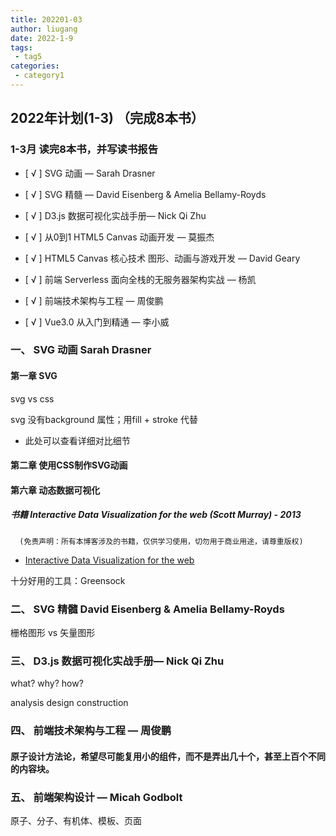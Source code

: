 ```yaml
---
title: 202201-03
author: liugang
date: 2022-1-9
tags:
 - tag5
categories:
 - category1
---
```


<Boxx  changeTime="5000"/>  

## 2022年计划(1-3) （完成8本书）

### 1-3月 读完8本书，并写读书报告

- [ √ ] SVG 动画 —  Sarah Drasner

- [ √ ] SVG 精髓  — David Eisenberg & Amelia Bellamy-Royds

- [ √ ] D3.js 数据可视化实战手册— Nick Qi Zhu

- [ √ ] 从0到1 HTML5 Canvas 动画开发 — 莫振杰

- [ √ ] HTML5 Canvas 核心技术 图形、动画与游戏开发 — David Geary

- [ √ ] 前端 Serverless 面向全栈的无服务器架构实战 — 杨凯

- [ √ ] 前端技术架构与工程 — 周俊鹏

- [ √ ] Vue3.0 从入门到精通 — 李小威

### 一、 SVG 动画 Sarah Drasner

#### 第一章 SVG

svg vs css 

svg 没有background 属性；用fill + stroke 代替

* 此处可以查看详细对比细节




#### 第二章 使用CSS制作SVG动画

#### 第六章 动态数据可视化

##### 书籍 Interactive Data Visualization for the web (Scott Murray) - 2013

      (免责声明：所有本博客涉及的书籍，仅供学习使用，切勿用于商业用途，请尊重版权)
 - [Interactive Data Visualization for the web](https://github.com/liugangtaotie/h5-document/blob/main/docs/assets/books/Interactive.Data.Visualization.for.the.Web---Scott.Murray.%E6%96%87%E5%AD%97%E7%89%88.pdf)

十分好用的工具：Greensock 

### 二、 SVG 精髓  David Eisenberg & Amelia Bellamy-Royds

栅格图形 vs 矢量图形


### 三、 D3.js 数据可视化实战手册— Nick Qi Zhu

what?  why?  how?

analysis design construction


### 四、 前端技术架构与工程 — 周俊鹏

#### 原子设计方法论，希望尽可能复用小的组件，而不是弄出几十个，甚至上百个不同的内容块。

### 五、 前端架构设计 — Micah Godbolt

原子、分子、有机体、模板、页面




